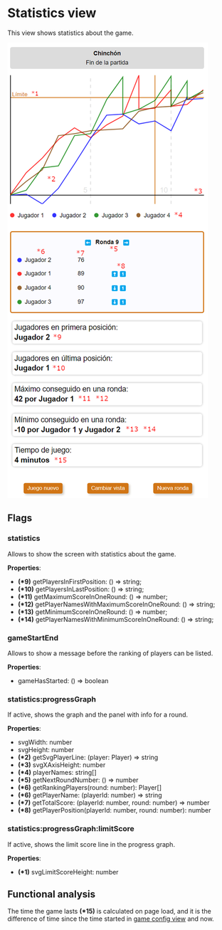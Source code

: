# Statistics view

This view shows statistics about the game.

![statistics view](./images/statistics.png)

## Flags

### statistics

Allows to show the screen with statistics about the game.

**Properties**:

- **(\*9)** getPlayersInFirstPosition: () => string;
- **(\*10)** getPlayersInLastPosition: () => string;
- **(\*11)** getMaximumScoreInOneRound: () => number;
- **(\*12)** getPlayerNamesWithMaximumScoreInOneRound: () => string;
- **(\*13)** getMinimumScoreInOneRound: () => number;
- **(\*14)** getPlayerNamesWithMinimumScoreInOneRound: () => string;

### gameStartEnd

Allows to show a message before the ranking of players can be listed.

**Properties**:

- gameHasStarted: () => boolean

### statistics:progressGraph

If active, shows the graph and the panel with info for a round.

**Properties**:

- svgWidth: number
- svgHeight: number
- **(\*2)** getSvgPlayerLine: (player: Player) => string
- **(\*3)** svgXAxisHeight: number
- **(\*4)** playerNames: string[]
- **(\*5)** getNextRoundNumber: () => number
- **(\*6)** getRankingPlayers(round: number): Player[]
- **(\*6)** getPlayerName: (playerId: number) => string
- **(\*7)** getTotalScore: (playerId: number, round: number) => number
- **(\*8)** getPlayerPosition(playerId: number, round: number): number

### statistics:progressGraph:limitScore

If active, shows the limit score line in the progress graph.

**Properties**:

- **(\*1)** svgLimitScoreHeight: number

## Functional analysis

The time the game lasts **(\*15)** is calculated on page load, and it is the difference of time since the time started in [game config view](./GAME_CONFIG.md) and now.
